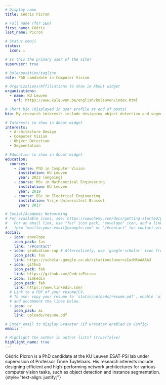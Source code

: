 ```yaml
---
# Display name
title: Cédric Picron

# Full name (for SEO)
first_name: Cédric
last_name: Picron

# Status emoji
status:
  icon: ☕️

# Is this the primary user of the site?
superuser: true

# Role/position/tagline
role: PhD candidate in Computer Vision

# Organizations/Affiliations to show in About widget
organizations:
  - name: KU Leuven
    url: https://www.kuleuven.be/english/kuleuven/index.html

# Short bio (displayed in user profile at end of posts)
bio: My research interests include designing object detection and segmentation network architectures.

# Interests to show in About widget
interests:
  - Architecture Design
  - Computer Vision
  - Object Detection
  - Segmentation

# Education to show in About widget
education:
  courses:
    - course: PhD in Computer Vision
      institution: KU Leuven
      year: 2023 (ongoing)
    - course: MSc in Mathemetical Engineering
      institution: KU Leuven
      year: 2019
    - course: BSc in Electrical Engineering
      institution: Vrije Universiteit Brussel
      year: 2017

# Social/Academic Networking
# For available icons, see: https://wowchemy.com/docs/getting-started/page-builder/#icons
#   For an email link, use "fas" icon pack, "envelope" icon, and a link in the
#   form "mailto:your-email@example.com" or "/#contact" for contact widget.
social:
  - icon: envelope
    icon_pack: fas
    link: '/#contact'
  - icon: graduation-cap # Alternatively, use `google-scholar` icon from `ai` icon pack
    icon_pack: fas
    link: https://scholar.google.co.uk/citations?user=sIwtMXoAAAAJ
  - icon: github
    icon_pack: fab
    link: https://github.com/CedricPicron
  - icon: linkedin
    icon_pack: fab
    link: https://www.linkedin.com/
  # Link to a PDF of your resume/CV.
  # To use: copy your resume to `static/uploads/resume.pdf`, enable `ai` icons in `params.yaml`,
  # and uncomment the lines below.
  - icon: cv
    icon_pack: ai
    link: uploads/resume.pdf

# Enter email to display Gravatar (if Gravatar enabled in Config)
email: ''

# Highlight the author in author lists? (true/false)
highlight_name: true
---
```


Cédric Picron is a PhD candidate at the KU Leuven ESAT-PSI lab under supervision of Professor Tinne Tuytelaars. His research interests include designing efficient and high-performing network architectures for various computer vision tasks, such as object detection and instance segmentation.
{style="text-align: justify;"}
